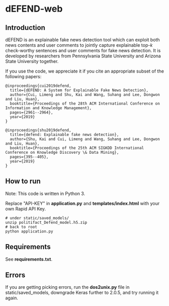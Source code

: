 # dEFEND-web

## Introduction

dEFEND is an explainable fake news detection tool which can exploit both news contents and user comments to jointly capture explainable top-_k_ check-worthy sentences and user comments for fake news detection. It is developed by researchers from Pennsylvania State University and Arizona State University together.

If you use the code, we appreciate it if you cite an appropriate subset of the following papers:

~~~~
@inproceedings{cui2019defend,
  title={dEFEND: A System for Explainable Fake News Detection},
  author={Cui, Limeng and Shu, Kai and Wang, Suhang and Lee, Dongwon and Liu, Huan},
  booktitle={Proceedings of the 28th ACM International Conference on Information and Knowledge Management},
  pages={2961--2964},
  year={2019}
}

@inproceedings{shu2019defend,
  title={defend: Explainable fake news detection},
  author={Shu, Kai and Cui, Limeng and Wang, Suhang and Lee, Dongwon and Liu, Huan},
  booktitle={Proceedings of the 25th ACM SIGKDD International Conference on Knowledge Discovery \& Data Mining},
  pages={395--405},
  year={2019}
}
~~~~

## How to run

Note: This code is written in Python 3.

Replace "API-KEY" in __application.py__ and __templates/index.html__ with your own Rapid API Key.

```
# under static/saved_models/
unzip politifact_Defend_model.h5.zip
# back to root
python application.py
```

## Requirements

See __requirements.txt__.

## Errors

If you are getting picking errors, run the __dos2unix.py__ file in static/saved_models, downgrade Keras further to 2.0.5, and try running it again.